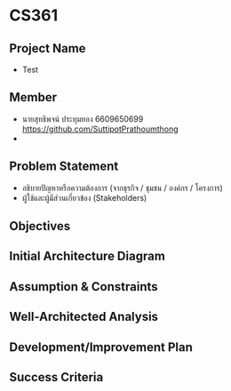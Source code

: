 # CS361
## Project Name
- Test
## Member
- นายสุทธิพจน์ ประทุมทอง 6609650699
https://github.com/SuttipotPrathoumthong
- 
## Problem Statement
- อธิบายปัญหาหรือความต้องการ (จากธุรกิจ / ชุมชน / องค์กร / โครงการ) 
- ผู้ใช้และผู้มีส่วนเกี่ยวข้อง (Stakeholders)
## Objectives
## Initial Architecture Diagram
## Assumption & Constraints
## Well-Architected Analysis
## Development/Improvement Plan
## Success Criteria
